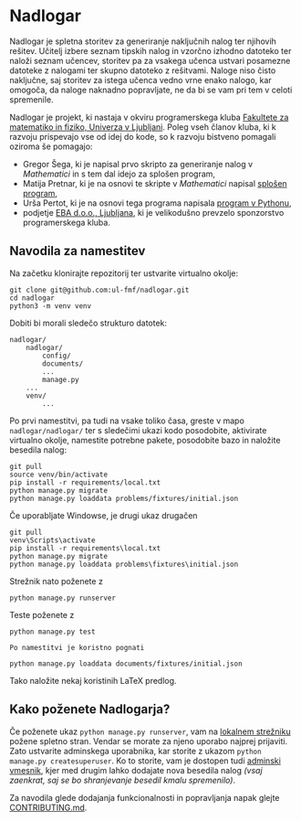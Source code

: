# Nadlogar

Nadlogar je spletna storitev za generiranje naključnih nalog ter njihovih rešitev. Učitelj izbere seznam tipskih nalog in vzorčno izhodno datoteko ter naloži seznam učencev, storitev pa za vsakega učenca ustvari posamezne datoteke z nalogami ter skupno datoteko z rešitvami. Naloge niso čisto naključne, saj storitev za istega učenca vedno vrne enako nalogo, kar omogoča, da naloge naknadno popravljate, ne da bi se vam pri tem v celoti spremenile.

Nadlogar je projekt, ki nastaja v okviru programerskega kluba [Fakultete za matematiko in fiziko, Univerza v Ljubljani](http://www.fmf.uni-lj.si/). Poleg vseh članov kluba, ki k razvoju prispevajo vse od idej do kode, so k razvoju bistveno pomagali oziroma še pomagajo:

- Gregor Šega, ki je napisal prvo skripto za generiranje nalog v _Mathematici_ in s tem dal idejo za splošen program,
- Matija Pretnar, ki je na osnovi te skripte v _Mathematici_ napisal [splošen program](https://github.com/matijapretnar/generiranje-nalog),
- Urša Pertot, ki je na osnovi tega programa napisala [program v Pythonu](https://github.com/ursa16180/generiranje-nalog/tree/python),
- podjetje [EBA d.o.o., Ljubljana](http://www.ebadms.com), ki je velikodušno prevzelo sponzorstvo programerskega kluba.

## Navodila za namestitev

Na začetku klonirajte repozitorij ter ustvarite virtualno okolje:

    git clone git@github.com:ul-fmf/nadlogar.git
    cd nadlogar
    python3 -m venv venv

Dobiti bi morali sledečo strukturo datotek:

    nadlogar/
        nadlogar/
            config/
            documents/
            ...
            manage.py
        ...
        venv/
            ...

Po prvi namestitvi, pa tudi na vsake toliko časa, greste v mapo `nadlogar/nadlogar/` ter s sledečimi ukazi kodo posodobite, aktivirate virtualno okolje, namestite potrebne pakete, posodobite bazo in naložite besedila nalog:

    git pull
    source venv/bin/activate
    pip install -r requirements/local.txt
    python manage.py migrate
    python manage.py loaddata problems/fixtures/initial.json

Če uporabljate Windowse, je drugi ukaz drugačen

    git pull
    venv\Scripts\activate
    pip install -r requirements\local.txt
    python manage.py migrate
    python manage.py loaddata problems\fixtures\initial.json

Strežnik nato poženete z

    python manage.py runserver

Teste poženete z

    python manage.py test

    Po namestitvi je koristno pognati

    python manage.py loaddata documents/fixtures/initial.json

Tako naložite nekaj koristinih LaTeX predlog.

## Kako poženete Nadlogarja?

Če poženete ukaz `python manage.py runserver`, vam na [lokalnem strežniku](http://127.0.0.1:8000) požene spletno stran. Vendar se morate za njeno uporabo najprej prijaviti.
Zato ustvarite adminskega uporabnika, kar storite z ukazom `python manage.py createsuperuser`. Ko to storite, vam je dostopen tudi [adminski vmesnik](http://127.0.0.1:8000/admin/), kjer med drugim lahko dodajate nova besedila nalog _(vsaj zaenkrat, saj se bo shranjevanje besedil kmalu spremenilo)_.

Za navodila glede dodajanja funkcionalnosti in popravljanja napak glejte
[CONTRIBUTING.md](CONTRIBUTING.md).
